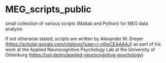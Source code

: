 # MEG_scripts_public

small collection of various scripts (Matlab and Python) for MEG data analysis

If not otherwise stated, scripts are written by
Alexander M. Dreyer (https://scholar.google.com/citations?user=r-n6wCEAAAAJ)
as part of his work at the Applied Neurocognitive Psychology Lab at the University of Oldenburg (https://uol.de/en/applied-neurocognitive-psychology)
